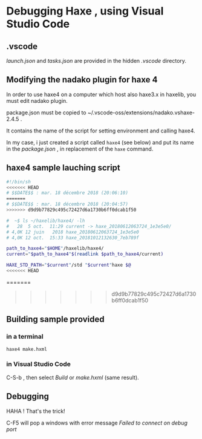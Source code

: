 # Debugging Haxe , using Visual Studio Code

## .vscode

_launch.json_ and _tasks.json_ are provided in the hidden _.vscode_ directory.


## Modifying the nadako plugin for haxe 4

In order to use haxe4 on a computer which host also haxe3.x in haxelib, you must edit nadako plugin.

package.json must be copied to ~/.vscode-oss/extensions/nadako.vshaxe-2.4.5 .

It contains the name of the script for setting environment and calling haxe4.

In my case, i just created a script called `haxe4` (see below) and put its name in the _package.json_ , in replacement of the `haxe` command.

## haxe4 sample lauching script
```bash
#!/bin/sh
<<<<<<< HEAD
# $$DATE$$ : mar. 18 décembre 2018 (20:06:10)
=======
# $$DATE$$ : mar. 18 décembre 2018 (20:04:57)
>>>>>>> d9d9b77829c495c72427d6a1730b6ff0dcab1f50

#  ~$ ls ~/haxelib/haxe4/ -lh
#   28  5 oct.  11:29 current -> haxe_20180612063724_1e3e5e0/                             
# 4,0K 12 juin   2018 haxe_20180612063724_1e3e5e0
# 4,0K 12 oct.  15:33 haxe_20181012132630_7eb789f 

path_to_haxe4="$HOME"/haxelib/haxe4/
current="$path_to_haxe4"$(readlink $path_to_haxe4/current)

HAXE_STD_PATH="$current"/std "$current"haxe $@
<<<<<<< HEAD
```
=======

>>>>>>> d9d9b77829c495c72427d6a1730b6ff0dcab1f50

## Building sample provided

### in a terminal
`haxe4 make.hxml`

### in Visual Studio Code
C-S-b , then select _Build_ or _make.hxml_ (same result).


## Debugging
HAHA ! That's the trick!

C-F5 will pop a windows with error message _Failed to connect on debug port_

